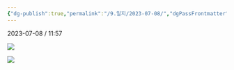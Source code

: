 ```yaml
---
{"dg-publish":true,"permalink":"/9.일지/2023-07-08/","dgPassFrontmatter":true}
---
```



2023-07-08 / 11:57 


![](https://i.imgur.com/9iWRwtO.png)

![](https://i.imgur.com/NEvPmdX.png)
